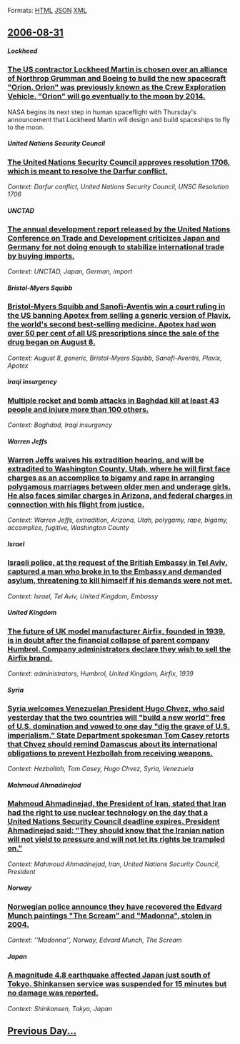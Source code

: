 
Formats: [HTML](2006/08/31/index.html)  [JSON](2006/08/31/index.json)  [XML](2006/08/31/index.xml)  

## [2006-08-31](/news/2006/08/31/index.md)

##### Lockheed
### [ The US contractor Lockheed Martin is chosen over an alliance of Northrop Grumman and Boeing to build the new spacecraft "Orion. Orion" was previously known as the Crew Exploration Vehicle. "Orion" will go eventually to the moon by 2014. ](/news/2006/08/31/the-us-contractor-lockheed-martin-is-chosen-over-an-alliance-of-northrop-grumman-and-boeing-to-build-the-new-spacecraft-orion-orion-was.md)
NASA begins its next step in human spaceflight with Thursday&#39;s announcement that Lockheed Martin will design and build spaceships to fly to the moon.

##### United Nations Security Council
### [ The United Nations Security Council approves resolution 1706, which is meant to resolve the Darfur conflict.](/news/2006/08/31/the-united-nations-security-council-approves-resolution-1706-which-is-meant-to-resolve-the-darfur-conflict.md)
_Context: Darfur conflict, United Nations Security Council, UNSC Resolution 1706_

##### UNCTAD
### [ The annual development report released by the United Nations Conference on Trade and Development criticizes Japan and Germany for not doing enough to stabilize international trade by buying imports. ](/news/2006/08/31/the-annual-development-report-released-by-the-united-nations-conference-on-trade-and-development-criticizes-japan-and-germany-for-not-doing.md)
_Context: UNCTAD, Japan, German, import_

##### Bristol-Myers Squibb
### [ Bristol-Myers Squibb and Sanofi-Aventis win a court ruling in the US banning Apotex from selling a generic version of Plavix, the world's second best-selling medicine. Apotex had won over 50 per cent of all US prescriptions since the sale of the drug began on August 8. ](/news/2006/08/31/bristol-myers-squibb-and-sanofi-aventis-win-a-court-ruling-in-the-us-banning-apotex-from-selling-a-generic-version-of-plavix-the-world-s-s.md)
_Context: August 8, generic, Bristol-Myers Squibb, Sanofi-Aventis, Plavix, Apotex_

##### Iraqi insurgency
### [ Multiple rocket and bomb attacks in Baghdad kill at least 43 people and injure more than 100 others. ](/news/2006/08/31/multiple-rocket-and-bomb-attacks-in-baghdad-kill-at-least-43-people-and-injure-more-than-100-others.md)
_Context: Baghdad, Iraqi insurgency_

##### Warren Jeffs
### [ Warren Jeffs waives his extradition hearing, and will be extradited to Washington County, Utah, where he will first face charges as an accomplice to bigamy and rape in arranging polygamous marriages between older men and underage girls. He also faces similar charges in Arizona, and federal charges in connection with his flight from justice. ](/news/2006/08/31/warren-jeffs-waives-his-extradition-hearing-and-will-be-extradited-to-washington-county-utah-where-he-will-first-face-charges-as-an-acco.md)
_Context: Warren Jeffs, extradition, Arizona, Utah, polygamy, rape, bigamy, accomplice, fugitive, Washington County_

##### Israel
### [ Israeli police, at the request of the British Embassy in Tel Aviv, captured a man who broke in to the Embassy and demanded asylum, threatening to kill himself if his demands were not met. ](/news/2006/08/31/israeli-police-at-the-request-of-the-british-embassy-in-tel-aviv-captured-a-man-who-broke-in-to-the-embassy-and-demanded-asylum-threaten.md)
_Context: Israel, Tel Aviv, United Kingdom, Embassy_

##### United Kingdom
### [ The future of UK model manufacturer Airfix, founded in 1939, is in doubt after the financial collapse of parent company Humbrol. Company administrators declare they wish to sell the Airfix brand. ](/news/2006/08/31/the-future-of-uk-model-manufacturer-airfix-founded-in-1939-is-in-doubt-after-the-financial-collapse-of-parent-company-humbrol-company-ad.md)
_Context: administrators, Humbrol, United Kingdom, Airfix, 1939_

##### Syria
### [ Syria welcomes Venezuelan President Hugo Chvez, who said yesterday that the two countries will "build a new world" free of U.S. domination and vowed to one day "dig the grave of U.S. imperialism." State Department spokesman Tom Casey retorts that Chvez should remind Damascus about its international obligations to prevent Hezbollah from receiving weapons. ](/news/2006/08/31/syria-welcomes-venezuelan-president-hugo-chavez-who-said-yesterday-that-the-two-countries-will-build-a-new-world-free-of-u-s-domination.md)
_Context: Hezbollah, Tom Casey, Hugo Chvez, Syria, Venezuela_

##### Mahmoud Ahmadinejad
### [ Mahmoud Ahmadinejad, the President of Iran, stated that Iran had the right to use nuclear technology on the day that a United Nations Security Council deadline expires. President Ahmadinejad said: "They should know that the Iranian nation will not yield to pressure and will not let its rights be trampled on." ](/news/2006/08/31/mahmoud-ahmadinejad-the-president-of-iran-stated-that-iran-had-the-right-to-use-nuclear-technology-on-the-day-that-a-united-nations-secur.md)
_Context: Mahmoud Ahmadinejad, Iran, United Nations Security Council, President_

##### Norway
### [ Norwegian police announce they have recovered the Edvard Munch paintings "The Scream" and "Madonna", stolen in 2004. ](/news/2006/08/31/norwegian-police-announce-they-have-recovered-the-edvard-munch-paintings-the-scream-and-madonna-stolen-in-2004.md)
_Context: ''Madonna'', Norway, Edvard Munch, The Scream_

##### Japan
### [ A magnitude 4.8 earthquake affected Japan just south of Tokyo. Shinkansen service was suspended for 15 minutes but no damage was reported. ](/news/2006/08/31/a-magnitude-4-8-earthquake-affected-japan-just-south-of-tokyo-shinkansen-service-was-suspended-for-15-minutes-but-no-damage-was-reported.md)
_Context: Shinkansen, Tokyo, Japan_

## [Previous Day...](/news/2006/08/30/index.md)

